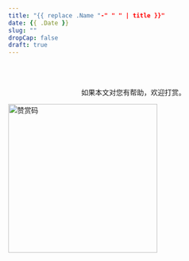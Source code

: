 ```yaml
---
title: "{{ replace .Name "-" " " | title }}"
date: {{ .Date }}
slug: ""
dropCap: false
draft: true
---
```


<br />
<br />
<p style="text-align: center;">如果本文对您有帮助，欢迎打赏。</p>
<img src="/images/qr-wechat.png" alt="赞赏码" width="300"/>
